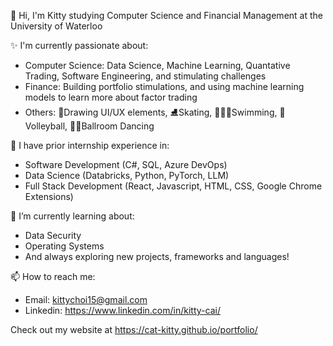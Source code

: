 👋 Hi, I'm Kitty studying Computer Science and Financial Management at the University of Waterloo 

✨ I'm currently passionate about:
  - Computer Science: Data Science, Machine Learning, Quantative Trading, Software Engineering, and stimulating challenges
  - Finance: Building portfolio stimulations, and using machine learning models to learn more about factor trading
  - Others: 🎨Drawing UI/UX elements, ⛸️Skating, 🏊🏻‍♀️Swimming, 🏐Volleyball, 💃🏻Ballroom Dancing

🚀 I have prior internship experience in:
  - Software Development (C#, SQL, Azure DevOps)
  - Data Science (Databricks, Python, PyTorch, LLM)
  - Full Stack Development (React, Javascript, HTML, CSS, Google Chrome Extensions)

🌱 I’m currently learning about:
  - Data Security
  - Operating Systems
  - And always exploring new projects, frameworks and languages!

📫 How to reach me:
  - Email: kittychoi15@gmail.com
  - Linkedin: https://www.linkedin.com/in/kitty-cai/
 
Check out my website at https://cat-kitty.github.io/portfolio/

<!--
**cat-kitty/cat-kitty** is a ✨ _special_ ✨ repository because its `README.md` (this file) appears on your GitHub profile.

Here are some ideas to get you started:

- 🔭 I’m currently working on ...
- 🌱 I’m currently learning ...
- 👯 I’m looking to collaborate on ...
- 🤔 I’m looking for help with ...
- 💬 Ask me about ...
- 📫 How to reach me: ...
- 😄 Pronouns: ...
- ⚡ Fun fact: ...
-->
